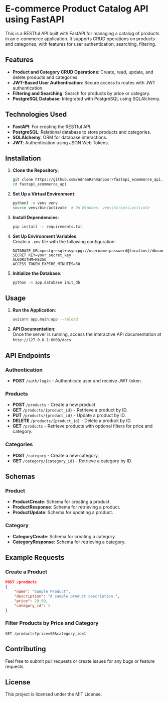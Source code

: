 # E-commerce Product Catalog API using FastAPI

This is a RESTful API built with FastAPI for managing a catalog of products in an e-commerce application. It supports CRUD operations on products and categories, with features for user authentication, searching, filtering.

## Features

- **Product and Category CRUD Operations**: Create, read, update, and delete products and categories.
- **JWT-Based User Authentication**: Secure access to routes with JWT authentication.
- **Filtering and Searching**: Search for products by price or category.
- **PostgreSQL Database**: Integrated with PostgreSQL using SQLAlchemy.

## Technologies Used

- **FastAPI**: For creating the RESTful API.
- **PostgreSQL**: Relational database to store products and categories.
- **SQLAlchemy**: ORM for database interactions.
- **JWT**: Authentication using JSON Web Tokens.

## Installation

1. **Clone the Repository**:
    ```bash
    git clone https://github.com/AdnanRahmanpoor/fastapi_ecommerce_api.git
    cd fastapi_ecommerce_api
    ```

2. **Set Up a Virtual Environment**:
    ```bash
    python3 -m venv venv
    source venv/bin/activate  # On Windows: venv\Scripts\activate
    ```

3. **Install Dependencies**:
    ```bash
    pip install -r requirements.txt
    ```

4. **Set Up Environment Variables**:  
   Create a `.env` file with the following configuration:
    ```env
    DATABASE_URL=postgresql+asyncpg://username:password@localhost/dbname
    SECRET_KEY=your_secret_key
    ALGORITHM=HS256
    ACCESS_TOKEN_EXPIRE_MINUTES=30
    ```

5. **Initialize the Database**:
    ```bash
    python -m app.database init_db
    ```

## Usage

1. **Run the Application**:
    ```bash
    uvicorn app.main:app --reload
    ```

2. **API Documentation**:  
   Once the server is running, access the interactive API documentation at `http://127.0.0.1:8000/docs`.

## API Endpoints

### Authentication

- **POST** `/auth/login` - Authenticate user and receive JWT token.

### Products

- **POST** `/products` - Create a new product.
- **GET** `/products/{product_id}` - Retrieve a product by ID.
- **PUT** `/products/{product_id}` - Update a product by ID.
- **DELETE** `/products/{product_id}` - Delete a product by ID.
- **GET** `/products` - Retrieve products with optional filters for price and category.

### Categories

- **POST** `/category` - Create a new category.
- **GET** `/category/{category_id}` - Retrieve a category by ID.

## Schemas

### Product
- **ProductCreate**: Schema for creating a product.
- **ProductResponse**: Schema for retrieving a product.
- **ProductUpdate**: Schema for updating a product.

### Category
- **CategoryCreate**: Schema for creating a category.
- **CategoryResponse**: Schema for retrieving a category.

## Example Requests

### Create a Product
```json
POST /products
{
    "name": "Sample Product",
    "description": "A sample product description.",
    "price": 29.99,
    "category_id": 1
}
```

### Filter Products by Price and Category
```http
GET /products?price=50&category_id=1
```

## Contributing

Feel free to submit pull requests or create issues for any bugs or feature requests.

## License

This project is licensed under the MIT License.